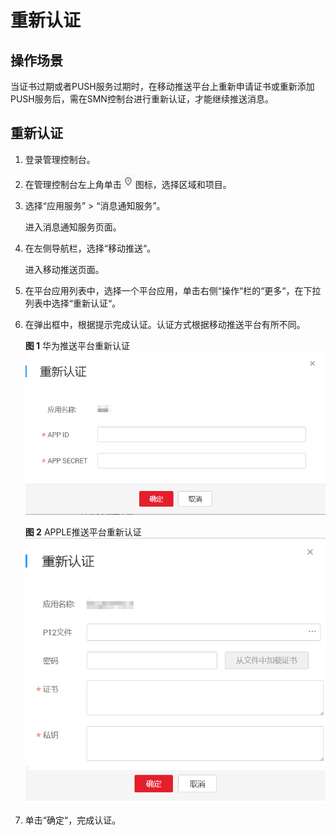 # 重新认证<a name="ZH-CN_TOPIC_0087635480"></a>

## 操作场景<a name="section1462416284310"></a>

当证书过期或者PUSH服务过期时，在移动推送平台上重新申请证书或重新添加PUSH服务后，需在SMN控制台进行重新认证，才能继续推送消息。

## 重新认证<a name="section4929834312"></a>

1.  登录管理控制台。
2.  在管理控制台左上角单击![](figures/icon-region.png)图标，选择区域和项目。
3.  选择“应用服务” \> “消息通知服务”。

    进入消息通知服务页面。

4.  在左侧导航栏，选择“移动推送“。

    进入移动推送页面。

5.  在平台应用列表中，选择一个平台应用，单击右侧“操作“栏的“更多“，在下拉列表中选择“重新认证“。
6.  在弹出框中，根据提示完成认证。认证方式根据移动推送平台有所不同。

    **图 1**  华为推送平台重新认证<a name="fig1649795264210"></a>  
    ![](figures/华为推送平台重新认证.png "华为推送平台重新认证")

    **图 2**  APPLE推送平台重新认证<a name="fig1619319195431"></a>  
    ![](figures/APPLE推送平台重新认证.png "APPLE推送平台重新认证")

7.  单击“确定“，完成认证。

